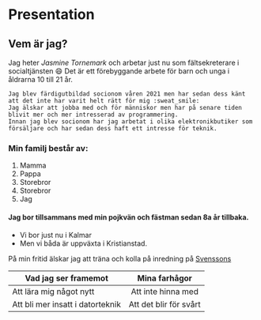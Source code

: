 # Presentation
## Vem är jag?
Jag heter *Jasmine Tornemark* och arbetar just nu som fältsekreterare i socialtjänsten :smile: Det är ett förebyggande arbete för barn och unga i åldrarna 10 till 21 år. 
```
Jag blev färdigutbildad socionom våren 2021 men har sedan dess känt att det inte har varit helt rätt för mig :sweat_smile:
Jag älskar att jobba med och för människor men har på senare tiden blivit mer och mer intresserad av programmering. 
Innan jag blev socionom har jag arbetat i olika elektronikbutiker som försäljare och har sedan dess haft ett intresse för teknik.
```
### Min familj består av:
1. Mamma
2. Pappa
3. Storebror
4. Storebror
5. Jag

#### Jag bor tillsammans med min pojkvän och fästman sedan **8a** år tillbaka. 
* Vi bor just nu i Kalmar
* Men vi båda är uppväxta i Kristianstad.

På min fritid älskar jag att träna och 
kolla på inredning på [Svenssons](https://www.svenssons.se/)

|Vad jag ser framemot | Mina farhågor |
|---------------------|:-------------:|
|Att lära mig något nytt| Att inte hinna med|
| Att bli mer insatt i datorteknik| Att det blir för svårt|